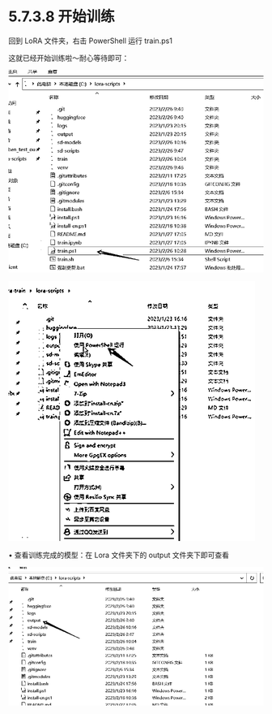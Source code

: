 # 5.7.3.8 开始训练

回到 LoRA 文件夹，右击 PowerShell 运行 train.ps1

这就已经开始训练啦～耐心等待即可：

![](img/c62cef6ed57e2aba5cb8e1cd7b81435e.png)

![](img/039b30c2485404c4af184e1f30b34ff3.png)

• 查看训练完成的模型：在 Lora 文件夹下的 output 文件夹下即可查看

![](img/ec1fcba487451e79f7d2862a745916d5.png)